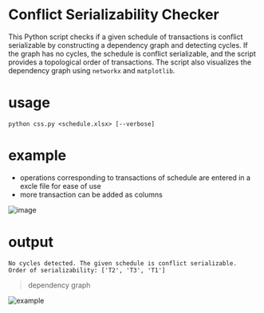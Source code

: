 # Conflict Serializability Checker

This Python script checks if a given schedule of transactions is conflict serializable by constructing a dependency graph and detecting cycles. If the graph has no cycles, the schedule is conflict serializable, and the script provides a topological order of transactions. The script also visualizes the dependency graph using `networkx` and `matplotlib`.

# usage
```
python css.py <schedule.xlsx> [--verbose]
```

# example
- operations corresponding to transactions of schedule are entered in a excle file for ease of use 
- more transaction can be added as columns

![image](https://github.com/user-attachments/assets/a56f6223-1667-47fb-a6b0-d69d63be46f6)
# output
```
No cycles detected. The given schedule is conflict serializable.
Order of serializability: ['T2', 'T3', 'T1']
```
> dependency graph

![example](https://github.com/user-attachments/assets/0a3cc712-2741-45b7-91c8-02aa7b2d8b65)




